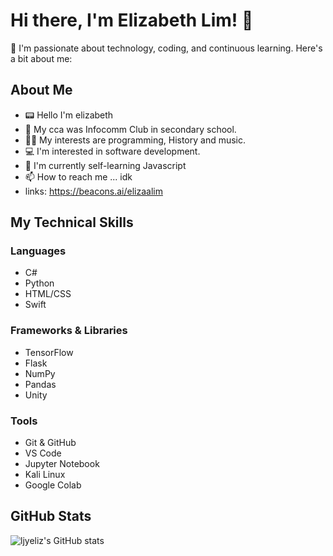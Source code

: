   # Hi there, I'm Elizabeth Lim! 👋

🌟 I'm passionate about technology, coding, and continuous learning. Here's a bit about me:
## About Me
- 📟 Hello I'm elizabeth
- 👀 My cca was Infocomm Club in secondary school.
- 🫶🏻 My interests are programming, History and music.
- 💻 I'm interested in software development.
- 🌱 I'm currently self-learning Javascript
- 📫 How to reach me ... idk
- links: https://beacons.ai/elizaalim

## My Technical Skills

### Languages
- C#
- Python
- HTML/CSS
- Swift

### Frameworks & Libraries
- TensorFlow
- Flask
- NumPy
- Pandas
- Unity
  
### Tools
- Git & GitHub
- VS Code
- Jupyter Notebook
- Kali Linux
- Google Colab


## GitHub Stats
![ljyeliz's GitHub stats](https://github-readme-stats.vercel.app/api?username=ljyeliz&show_icons=true&theme=radical)
 

<!---
ljyeliz/ljyeliz is a ✨ special ✨ repository because its `README.md` (this file) appears on your GitHub profile.
You can click the Preview link to take a look at your changes.
--->

